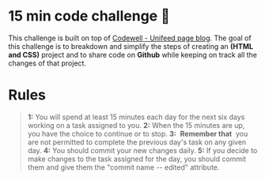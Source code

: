 
# 15 min code challenge  👋

This challenge is built on top of [Codewell - Unifeed page blog](https://www.codewell.cc/challenges/unifeed-blog-page--608d9d5c747bad001532bd7c).
The goal of this challenge is to breakdown and simplify the steps of creating an **(HTML and CSS)** project and to share code on **Github** while keeping on track all the changes of that project.

# Rules


>**1:** You will spend at least 15 minutes each day for the next six days working on a task assigned to you.
>**2:** When the 15 minutes are up, you have the choice to continue or to stop.
>**3:**  **Remember that**  you are not permitted to complete the previous day's task on any given day.
>**4:** You should commit your new changes daily.
>**5:** If you decide to make changes to the task assigned for the day, you should commit them and give them the "commit name -- edited" attribute. 